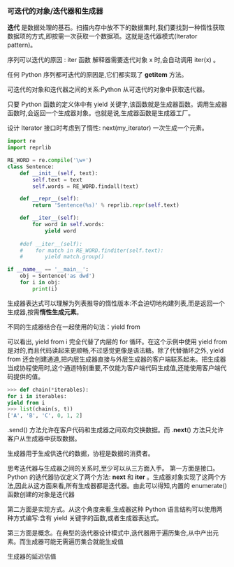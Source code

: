 ### 可迭代的对象/迭代器和生成器

**迭代** 是数据处理的基石。扫描内存中放不下的数据集时,我们要找到一种惰性获取数据项的方式,即按需一次获取一个数据项。这就是迭代器模式(Iterator pattern)。

序列可以迭代的原因 : iter 函数    解释器需要迭代对象 x 时,会自动调用 iter(x) 。

任何 Python 序列都可迭代的原因是,它们都实现了 __getitem__ 方法。

可迭代的对象和迭代器之间的关系:Python 从可迭代的对象中获取迭代器。

只要 Python 函数的定义体中有 yield 关键字,该函数就是生成器函数。调用生成器函数时,会返回一个生成器对象。也就是说,生成器函数是生成器工厂。

设计 Iterator 接口时考虑到了惰性: next(my_iterator) 一次生成一个元素。

```python
import re
import reprlib

RE_WORD = re.compile('\w+')
class Sentence:
    def __init__(self, text):
        self.text = text
        self.words = RE_WORD.findall(text)

    def __repr__(self):
        return 'Sentence(%s)' % reprlib.repr(self.text)

    def __iter__(self):
        for word in self.words:
            yield word
            
    #def __iter__(self):
    #    for match in RE_WORD.finditer(self.text):
    #    	yield match.group()

if __name__ == '__main__':
    obj = Sentence('as dwd')
    for i in obj:
        print(i)
```

生成器表达式可以理解为列表推导的惰性版本:不会迫切地构建列表,而是返回一个生成器,按需**惰性生成元素**。

不同的生成器结合在一起使用的句法：yield from

可以看出, yield from i 完全代替了内层的 for 循环。在这个示例中使用 yield from 是对的,而且代码读起来更顺畅,不过感觉更像是语法糖。除了代替循环之外, yield from 还会创建通道,把内层生成器直接与外层生成器的客户端联系起来。把生成器当成协程使用时,这个通道特别重要,不仅能为客户端代码生成值,还能使用客户端代码提供的值。

```python
>>> def chain(*iterables):
for i in iterables:
yield from i
>>> list(chain(s, t))
['A', 'B', 'C', 0, 1, 2]
```

.send() 方法允许在客户代码和生成器之间双向交换数据。而 .__next__() 方法只允许客户从生成器中获取数据。

生成器用于生成供迭代的数据，协程是数据的消费者。

思考迭代器与生成器之间的关系时,至少可以从三方面入手。
第一方面是接口。Python 的迭代器协议定义了两个方法: __next__ 和 __iter__ 。生成器对象实现了这两个方法,因此从这方面来看,所有生成器都是迭代器。由此可以得知,内置的 enumerate() 函数创建的对象是迭代器

第二方面是实现方式。从这个角度来看,生成器这种 Python 语言结构可以使用两种方式编写:含有 yield 关键字的函数,或者生成器表达式。

第三方面是概念。在典型的迭代器设计模式中,迭代器用于遍历集合,从中产出元素。而生成器可能无需遍历集合就能生成值

生成器的延迟估值